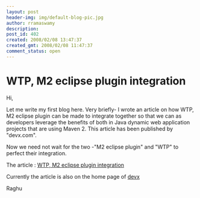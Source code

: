 ```yaml
---
layout: post
header-img: img/default-blog-pic.jpg
author: rramaswamy
description: 
post_id: 402
created: 2008/02/08 13:47:37
created_gmt: 2008/02/08 11:47:37
comment_status: open
---
```


# WTP, M2 eclipse plugin integration

<p>Hi,</p>
<p>Let me write my first blog here. Very briefly-
I wrote an article on how WTP, M2 eclipse plugin can be made to integrate together so that we can as developers leverage the benefits of both in Java dynamic web application projects that are using Maven 2. This article has been published by "devx.com".</p>
<p>Now we need not wait for the two -"M2 eclipse plugin" and "WTP" to perfect their integration.</p>
<p>The article : <a href="http://www.devx.com/Java/Article/36785"> WTP, M2 eclipse plugin integration</a></p>
<p>Currently the article is also on the home page of <a href="http://www.devx.com"> devx </a></p>
<p>Raghu</p>